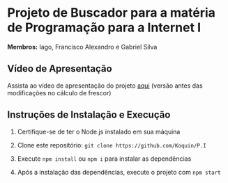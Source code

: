 # Projeto de Buscador para a matéria de Programação para a Internet I

**Membros:** Iago, Francisco Alexandro e Gabriel Silva

## Vídeo de Apresentação

Assista ao vídeo de apresentação do projeto [aqui](https://drive.google.com/file/d/110wVW1JSt2ZXuSyQYcvCiSd12nZAKfxd/view?usp=sharing) (versão antes das modificações no cálculo de frescor)

## Instruções de Instalação e Execução

1. Certifique-se de ter o Node.js instalado em sua máquina

2. Clone este repositório: `git clone https://github.com/Koquin/P.I`

3. Execute `npm install` ou `npm i` para instalar as dependências

4. Após a instalação das dependências, execute o projeto com `npm start`

